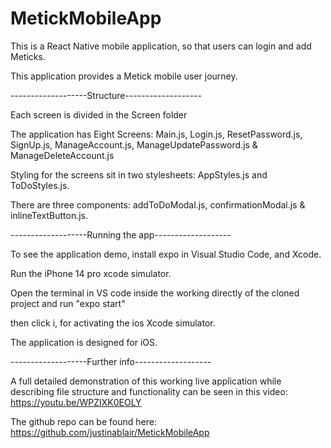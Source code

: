 # MetickMobileApp
This is a React Native mobile application, so that users can login and add Meticks.

This application provides a Metick mobile user journey.

-------------------Structure------------------- 

Each screen is divided in the Screen folder

The application has Eight Screens: Main.js, Login.js, ResetPassword.js, SignUp.js, ManageAccount.js, ManageUpdatePassword.js & ManageDeleteAccount.js

Styling for the screens sit in two stylesheets: AppStyles.js and ToDoStyles.js.  

There are three components: addToDoModal.js, confirmationModal.js & inlineTextButton.js.



-------------------Running the app------------------- 


To see the application demo, install expo in Visual Studio Code, and Xcode.

Run the iPhone 14 pro xcode simulator.

Open the terminal in VS code inside the working directly of the cloned project and run "expo start"

then click i, for activating the ios Xcode simulator.

The application is designed for iOS.



-------------------Further info------------------- 

A full detailed demonstration of this working live application while describing  file structure and functionality 
can be seen in this video: https://youtu.be/WPZIXK0EOLY


The github repo can be found here: https://github.com/justinablair/MetickMobileApp
